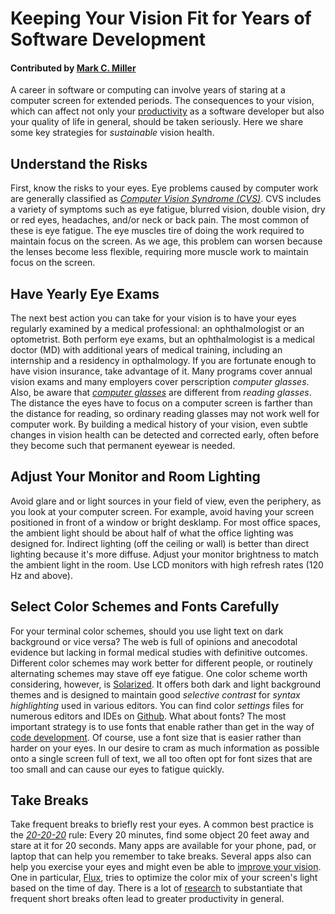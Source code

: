 # Keeping Your Vision Fit for Years of Software Development

#### Contributed by [Mark C. Miller](https://github.com/markcmiller86)

A career in software or computing can involve years of staring at a computer screen for extended periods.
The consequences to your vision, which can affect not only your [productivity](http://www.allaboutvision.com/cvs/productivity.htm)
as a software developer but also your quality of life in general, should be taken seriously. Here we share some key strategies for
_sustainable_ vision health.

## Understand the Risks
First, know the risks to your eyes. Eye problems caused by computer work are generally
classified as [_Computer Vision Syndrome (CVS)_](https://en.wikipedia.org/wiki/Computer_vision_syndrome).
CVS includes a variety of symptoms such as eye fatigue,
blurred vision, double vision, dry or red eyes, headaches, and/or neck or back pain. The most common of
these is eye fatigue. The eye muscles tire of doing the work required to maintain focus on the screen. As we age,
this problem can worsen because the lenses become less flexible, requiring more muscle work to maintain focus on
the screen.

## Have Yearly Eye Exams
The next best action you can take for your vision is to have your eyes regularly examined by a medical
professional: an ophthalmologist or an optometrist. Both perform eye exams, but an ophthalmologist is a
medical doctor (MD) with additional years of medical training, including an internship and a residency in
opthalmology. If you are fortunate enough to have vision insurance, take advantage of it.
Many programs cover annual vision exams and many employers cover perscription _computer glasses_. Also, be aware that
[_computer glasses_](http://lifehacker.com/5980509/do-computer-glasses-really-work)
are different from _reading glasses_. The distance the eyes have to focus on a computer screen is farther than the
distance for reading, so ordinary reading glasses may not work well for computer work.
By building a medical history of your vision, even subtle changes in vision health can be detected and corrected
early, often before they become such that permanent eyewear is needed.

## Adjust Your Monitor and Room Lighting
Avoid glare and or light sources in your field of view, even the periphery, as you look at your computer screen. For
example, avoid having your screen positioned in front of a window or bright desklamp. For most office spaces, the ambient
light should be about half of what the office lighting was designed for. Indirect lighting (off the ceiling or wall) is better than
direct lighting because it's more diffuse. Adjust your monitor brightness to match the ambient
light in the room. Use LCD monitors with high refresh rates (120 Hz and above).

## Select Color Schemes and Fonts Carefully
For your terminal color schemes, should you use light text on dark background or vice versa? The web is full of opinions
and anecodotal evidence but lacking in formal medical studies with definitive outcomes. Different color
schemes may work better for different people, or routinely alternating schemes may stave off eye fatigue.
One color scheme worth considering, however, is [Solarized](http://ethanschoonover.com/solarized). It offers both dark and light background themes and is designed to maintain good _selective contrast_ for _syntax highlighting_ used in various editors. You
can find color _settings_ files for numerous editors and IDEs on [Github](https://github.com/altercation/solarized).
What about fonts? The most important strategy is to use fonts that enable rather than get in the way of [code development](https://spin.atomicobject.com/2016/07/11/programming-fonts). Of course, use a font size that is easier rather than harder
on your eyes. In our desire to cram as much information as possible onto a single screen full of text, we all too often opt
for font sizes that are too small and can cause our eyes to fatigue quickly.

## Take Breaks
Take frequent breaks to briefly rest your eyes. A common best practice is the [_20-20-20_](https://www.labnol.org/software/computer-eye-exercise/14069/) rule: Every 20 minutes, find some object 20 feet away and stare at it for 20 seconds. Many apps are available for your phone, pad, or laptop that can help you remember to take breaks. Several apps also can help you exercise your eyes and might even be able to [improve your vision](http://www.iflscience.com/brain/apps-can-improve-your-vision/). One in particular, [Flux](https://justgetflux.com), tries to optimize the color mix of your screen's light based on the time of day. There is a lot of [research](https://www.scientificamerican.com/article/mental-downtime/) to substantiate that frequent short breaks often lead to greater productivity in general.

<!---
Publish: Yes
Categories: skills
Topics: personal productivity and sustainability
Tags: bssw-article
Level: 2
Prerequisites: defaults
Aggregate: none
--->
